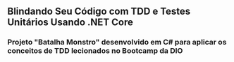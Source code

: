 ## Blindando Seu Código com TDD e Testes Unitários Usando .NET Core

### Projeto "Batalha Monstro" desenvolvido em C# para aplicar os conceitos de TDD lecionados no Bootcamp da DIO



